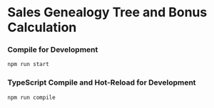 # Sales Genealogy Tree and Bonus Calculation

### Compile for Development

```sh
npm run start
```

### TypeScript Compile and Hot-Reload for Development

```sh
npm run compile
```
